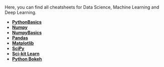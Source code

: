 Here, you can find all cheatsheets for Data Science, Machine Learning and Deep Learning. 


- [**PythonBasics**](https://github.com/prashanth95r/Awesome-DataScience-Cheatsheets/blob/master/Python/PythonBasics.pdf)<br>
- [**Numpy**](https://github.com/prashanth95r/Awesome-DataScience-Cheatsheets/blob/master/Python/Numpy.pdf)<br>
- [**NumpyBasics**](https://github.com/prashanth95r/Awesome-DataScience-Cheatsheets/blob/master/Python/Numpy2.pdf)<br>
- [**Pandas**](https://github.com/prashanth95r/Awesome-DataScience-Cheatsheets/blob/master/Python/pandas.pdf)<br>
- [**Matplotlib**](https://github.com/prashanth95r/Awesome-DataScience-Cheatsheets/blob/master/Python/Matplotlib.pdf)<br>
- [**SciPy**](https://github.com/prashanth95r/Awesome-DataScience-Cheatsheets/blob/master/Python/SciPy.pdf)<br>
- [**Sci-kit Learn**](https://github.com/prashanth95r/Awesome-DataScience-Cheatsheets/blob/master/Python/ScikitLearn.pdf)<br>
- [**Python Bokeh**](https://github.com/prashanth95r/Awesome-DataScience-Cheatsheets/blob/master/Python/Python_Bokeh.pdf)<br>
